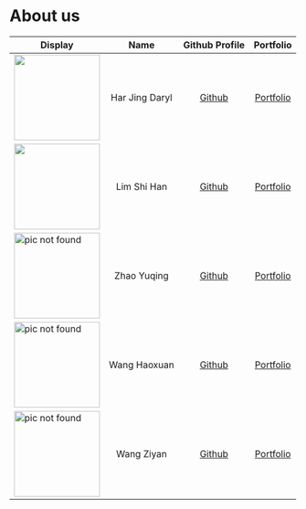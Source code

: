 # About us


| Display                                                                                                       |      Name      |            Github Profile             |           Portfolio           |
|---------------------------------------------------------------------------------------------------------------|:--------------:|:-------------------------------------:|:-----------------------------:|
| <img width="150" src="https://media.giphy.com/media/Ze1Gn2V62X0Q1IH1vS/giphy.gif">                            | Har Jing Daryl | [Github](https://github.com/darylhjd) | [Portfolio](team/darylhjd.md) |
| <img src="https://media1.giphy.com/media/mpv8MLppQVOla/giphy.gif" width="150"/>                                                          |  Lim Shi Han   |     [Github](https://github.com/Lim-Shi-Han)     | [Portfolio](team/lim-shi-han.md)  |
| <img src="https://wallpaperaccess.com/full/2066122.jpg" alt="pic not found" width="150"/>  |  Zhao Yuqing   |     [Github](https://github.com/z0723-julie)     |      [Portfolio](team/z0723-julie.md)       |
| <img src="https://data.whicdn.com/images/341961888/original.jpg" alt="pic not found" width="150"/>            |  Wang Haoxuan  |  [Github](https://github.com/BotBw)   | [Portfolio](team/botbw.md)  |
| <img src="https://hk.portal-pokemon.com/play/resources/pokedex/img/pm/e724713a13271ef531f5410da782e24f729cb6d6.png" alt="pic not found" width="150"/>  |   Wang Ziyan   | [Github](https://github.com/wang1351) | [Portfolio](team/johndoe.md)  |

